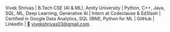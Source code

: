 Vivek Shrivas | B.Tech CSE (AI & ML), Amity University | Python, C++, Java, SQL, ML, Deep Learning, Generative AI | Intern at Codeclause & EdSlash | Certified in Google Data Analytics, SQL (IBM), Python for ML | GitHub | LinkedIn | 📧 vivekshrivas03@gmail.com.
